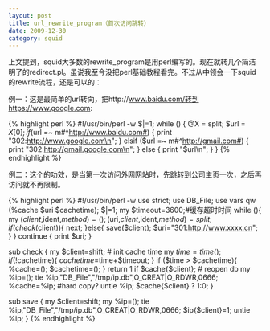 ```yaml
---
layout: post
title: url_rewrite_program（首次访问跳转）
date: 2009-12-30
category: squid
---
```


上文提到，squid大多数的rewrite_program是用perl编写的。现在就转几个简洁明了的redirect.pl。虽说我至今没把perl基础教程看完。不过从中领会一下squid的rewrite流程，还是可以的：

例一：这是最简单的url转向，把http://www.baidu.com/转到https://www.google.com:

{% highlight perl %}
#!/usr/bin/perl -w
$|=1;
while () {
    @X = split;
    $url = $X[0];
    if ($url =~ m#^http://www.baidu.com#) {
        print "302:http://www.google.com\n";
    } elsif ($url =~ m#^http://gmail.com#) {
        print "302:http://gmail.google.com\n";
    } else {
        print "$url\n";
    }
}
{% endhighlight %}

例二：这个的功效，是当第一次访问外网网站时，先跳转到公司主页一次，之后再访问就不再限制。

{% highlight perl %}
#!/usr/bin/perl -w
use strict;
use DB_File;
use vars qw (%cache $uri $cachetime);
$|=1;
my $timeout=3600;#缓存超时时间
while (){
    my ($client,$ident,$method)=();
    ($uri,$client,$ident,$method)=split;
    if (check($client)){
        next;
    }else{
        save($client);
        $uri="301:http://www.xxxx.cn";
    }
} continue {
    print $uri;
}

sub check {
    my $client=shift;
    # init cache time
    my $time=time();
    if (!$cachetime){
        $cachetime=$time+$timeout;
    }
    if ($time &gt; $cachetime){
        %cache=();
        $cachetime=();
    }
    return 1 if $cache{$client};
    # reopen db
    my %ip=();
    tie %ip,"DB_File","/tmp/ip.db",O_CREAT|O_RDWR,0666;
    %cache=%ip; #hard copy?
    untie %ip;
    $cache{$client} ? 1:0;
}

sub save {
    my $client=shift;
    my %ip=();
    tie %ip,"DB_File","/tmp/ip.db",O_CREAT|O_RDWR,0666;
    $ip{$client}=1;
    untie %ip;
}
{% endhighlight %}
